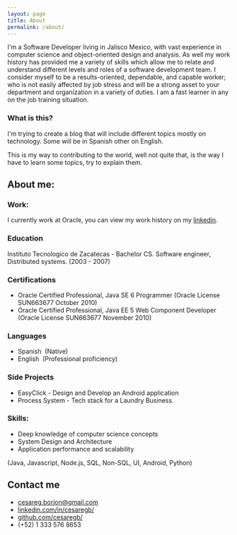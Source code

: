 ```yaml
---
layout: page
title: About
permalink: /about/
---
```


I'm a Software Developer living in Jalisco Mexico,  with vast experience in computer science and object-oriented design and analysis. As well my work history has provided me a variety of skills which allow me to relate and understand different levels and roles of a software development team.
I consider myself to be a results-oriented, dependable, and capable worker; who is not easily affected by job stress and will be a strong asset to your department and organization in a variety of duties. I am a fast learner in any on the job training situation.

### What is this? 

I'm trying to create a blog that will include different topics mostly on technology. Some will be in Spanish other on English.

This is my way to contributing to the world, well not quite that, is the way I have to learn some topics, try to explain them.  

## About me:

### Work: 
I currently work at Oracle, you can view my work history on my [linkedin](https://www.linkedin.com/in/cesaregb).  

### Education

Instituto Tecnologico de Zacatecas - Bachelor CS. Software engineer, Distributed systems. (2003 - 2007)

### Certifications

* Oracle Certified Professional, Java SE 6 Programmer
(Oracle License SUN663677 October 2010)
* Oracle Certified Professional, Java EE 5 Web Component Developer
(Oracle License SUN663677 November 2010)

### Languages

* Spanish ​ (Native)
* English ​ (Professional proficiency)

### Side Projects

* EasyClick - Design and Develop an Android application
* Process System - Tech stack for a ​Laundry Business​.

### Skills:
* Deep knowledge of computer science concepts
* System Design and Architecture
* Application performance and scalability

(Java, Javascript, Node.js, SQL, Non-SQL, UI, Android, Python)

## Contact me

* [cesareg.borjon@gmail.com](mailto:cesareg.borjon@gmail.com)
* [linkedin.com/in/cesaregb/](https://www.linkedin.com/in/cesaregb)
* [github.com/cesaregb/](https://github.com/cesaregb/)
* (+52) 1 333 576 8653
